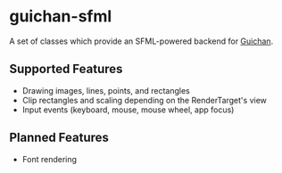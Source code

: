 guichan-sfml
============

A set of classes which provide an SFML-powered backend for [Guichan](http://gitorious.org/guichan). 

## Supported Features ##

* Drawing images, lines, points, and rectangles
* Clip rectangles and scaling depending on the RenderTarget's view
* Input events (keyboard, mouse, mouse wheel, app focus)

## Planned Features ##

* Font rendering